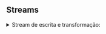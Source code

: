 ## Streams

<details>
  <summary>Stream de escrita e transformação:</summary>
  
  ### **Qual a diferença entre Writable e Transform Stream?**

  A primeira e principal diferença é que a WriteableStream não consegue enviar dados para outra Stream, ela só **RECEBE** dados e faz algo com esses dados.

  Imagine a seguinte situação:

  Você está criando um script de processamento de áudio, a ideia é ler um arquivo de áudio, normalizar o volume do áudio, ou seja, cuidar para não ficar nem muito alto, nem muito baixo e, após a normalização, salvar novamente em um arquivo do sistema.

  Utilizando o conceito de Streams logo nos vem a cabeça poder ler/escrever esse arquivo no sistema utilizando Streams, dessa forma evitamos que o arquivo fique salvo em memória poupando recursos.

  Se usarmos o `fs.createReadStream` para ler o conteúdo do arquivo, estamos criando uma Stream de leitura, ou seja, podemos ler os dados gradualmente e enviar para alguma outra Stream.

  Se enviarmos esses dados para uma Stream de escrita (`WriteableStream`), essa poderá receber os dados aos poucos, normalizar o áudio normalmente, mas não conseguirá enviar os pedacinhos do áudio normalizado para outra Stream porque uma `WriteableStream` sempre é um ponto final, não consigo encaminhar nada dali para frente.

  Se eu usar uma `TransformStream`, posso também ler a Stream de leitura do arquivo de áudio, normalizar o volume e reencaminhar os dados processados para fora dessa Stream, para então usar um `fs.createWriteStream` para escrever o arquivo em disco com o áudio normalizado.
</details>